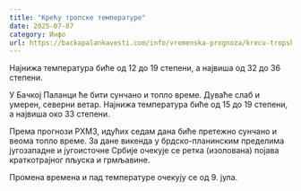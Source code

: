 ```yaml
---
title: "Крећу тропске температуре"
date: 2025-07-07
category: Инфо
url: https://backapalankavesti.com/info/vremenska-prognoza/krecu-tropske-temperature/
---
```


Најнижа температура биће од 12 до 19 степени, а највиша од 32 до 36 степени.

У Бачкој Паланци ће бити сунчано и топло време. Дуваће слаб и умерен, северни ветар. Најнижа температура биће од 15 до 19 степени, а највиша око 33 степени.

Према прогнози РХМЗ, идућих седам дана биће претежно сунчано и веома топло време. За дане викенда у брдско-планинским пределима југозападне и југоисточне Србије очекује се ретка (изолована) појава краткотрајног пљуска и грмљавине.

Промена времена и пад температуре очекују се од 9. јула.
